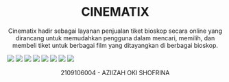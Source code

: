 <h1 align="center"> 
    CINEMATIX
</h1>
<p align="center">
Cinematix hadir sebagai layanan penjualan tiket bioskop secara online yang dirancang untuk memudahkan pengguna dalam mencari, memilih, dan membeli tiket untuk berbagai film yang ditayangkan di berbagai bioskop.
</p>

<img src="ss/posttest3-1.jpeg"> </img>
<img src="ss/posttest3-2.jpeg"> </img>
<img src="ss/posttest3-3.jpeg"> </img>
<img src="ss/posttest3-4.jpeg"> </img>
<img src="ss/posttest3-5.jpeg"> </img>
<img src="ss/posttest3-6.jpeg"> </img>
<img src="ss/posttest3-7.jpeg"> </img>
<img src="ss/posttest3-8.jpeg"> </img>

<p align="center">2109106004 - AZIIZAH OKI SHOFRINA</p>

